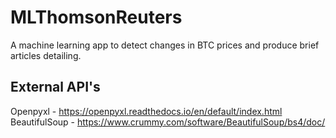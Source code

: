 # MLThomsonReuters
A machine learning app to detect changes in BTC prices and produce brief articles detailing.

## External API's
Openpyxl - https://openpyxl.readthedocs.io/en/default/index.html
BeautifulSoup - https://www.crummy.com/software/BeautifulSoup/bs4/doc/
